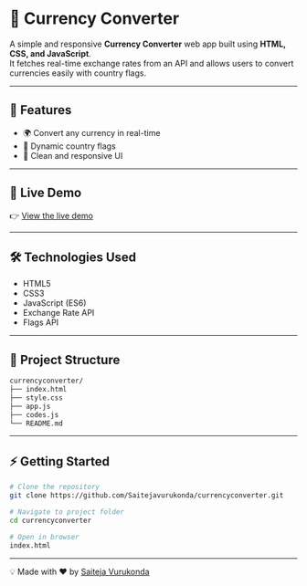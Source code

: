 
# 💱 Currency Converter  

A simple and responsive **Currency Converter** web app built using **HTML, CSS, and JavaScript**.  
It fetches real-time exchange rates from an API and allows users to convert currencies easily with country flags.  

---

## 📌 Features  
- 🌍 Convert any currency in real-time  
- 🚩 Dynamic country flags  
- 🎨 Clean and responsive UI  

---

## 🚀 Live Demo  
👉 [View the live demo](https://saitejavurukonda.github.io/currencyconverter/)  

---

## 🛠️ Technologies Used  
- HTML5  
- CSS3  
- JavaScript (ES6)  
- Exchange Rate API  
- Flags API  

---

## 📂 Project Structure  
```bash
currencyconverter/
├── index.html
├── style.css
├── app.js
├── codes.js
└── README.md
````

---

## ⚡ Getting Started

```bash
# Clone the repository
git clone https://github.com/Saitejavurukonda/currencyconverter.git

# Navigate to project folder
cd currencyconverter

# Open in browser
index.html
```

---

💡 Made with ❤️ by [Saiteja Vurukonda](https://github.com/Saitejavurukonda)

